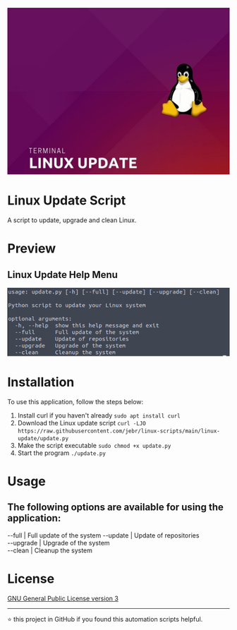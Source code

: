 <p align="center" style="height: 200; width: 300;">
	<img alt="Logo" src="https://raw.githubusercontent.com/jebr/linux-scripts/main/demo/images/linux-update-512x384.jpg">
</p>

# Linux Update Script

A script to update, upgrade and clean Linux.

# Preview

## Linux Update Help Menu
<img src="https://raw.githubusercontent.com/jebr/linux-scripts/main/demo/images/linux-update.png">


# Installation

To use this application, follow the steps below:
1. Install curl if you haven't already
`sudo apt install curl`
2. Download the Linux update script
`curl -LJO https://raw.githubusercontent.com/jebr/linux-scripts/main/linux-update/update.py`
3. Make the script executable
`sudo chmod +x update.py`
4. Start the program
`./update.py`


# Usage

The following options are available for using the application:
--------------------------------------
--full    | Full update of the system 
--update  | Update of repositories    
--upgrade | Upgrade of the system     
--clean   | Cleanup the system        

# License

[GNU General Public License version 3](https://raw.githubusercontent.com/jebr/linux-scripts/v1.0/LICENSE)

<hr>

:star: this project in GitHub if you found this automation scripts helpful.
